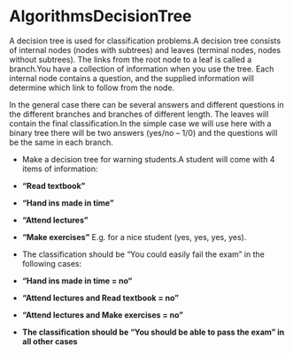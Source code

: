 # AlgorithmsDecisionTree
A decision tree is used for classification problems.A  decision  tree  consists  of  internal nodes  (nodes  with  subtrees)  and  leaves  (terminal  nodes,  nodes without subtrees).
The links from the root node to a leaf is called a branch.You have a collection of information when you use the tree. Each internal node contains a question, and the supplied information will determine which link to follow from the node. 

In the general case there  can  be  several  answers  and  different  questions  in  the  different  branches  and  branches  of  different length. The leaves will contain the final classification.In the simple case we will use here with a binary tree there will be two   answers (yes/no – 1/0) and the questions will be the same in each branch.
- Make a decision tree for warning students.A  student  will  come  with  4  items  of  information:
 - **“Read  textbook”**
 - **“Hand  ins  made  in  time”**
 - **“Attend lectures”**
 - **“Make exercises”** 
E.g. for a nice student (yes, yes, yes, yes).

- The classification should be “You could easily fail the exam” in the following cases:
 - **“Hand ins made in time = no“**
 - **“Attend lectures and Read textbook = no”**
 - **“Attend lectures and Make exercises = no”**
 - **The classification should be “You should be able to pass the exam” in all other cases**
